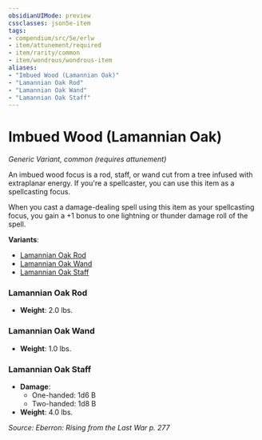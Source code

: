```yaml
---
obsidianUIMode: preview
cssclasses: json5e-item
tags:
- compendium/src/5e/erlw
- item/attunement/required
- item/rarity/common
- item/wondrous/wondrous-item
aliases: 
- "Imbued Wood (Lamannian Oak)"
- "Lamannian Oak Rod"
- "Lamannian Oak Wand"
- "Lamannian Oak Staff"
---
```

# Imbued Wood (Lamannian Oak)
*Generic Variant, common (requires attunement)*  


An imbued wood focus is a rod, staff, or wand cut from a tree infused with extraplanar energy. If you're a spellcaster, you can use this item as a spellcasting focus.

When you cast a damage-dealing spell using this item as your spellcasting focus, you gain a +1 bonus to one lightning or thunder damage roll of the spell.

**Variants**:
- [Lamannian Oak Rod](#Lamannian%20Oak%20Rod)
- [Lamannian Oak Wand](#Lamannian%20Oak%20Wand)
- [Lamannian Oak Staff](#Lamannian%20Oak%20Staff)

### Lamannian Oak Rod

- **Weight**: 2.0 lbs.

### Lamannian Oak Wand

- **Weight**: 1.0 lbs.

### Lamannian Oak Staff

- **Damage**:
  - One-handed: 1d6 B
  - Two-handed: 1d8 B
- **Weight**: 4.0 lbs.


*Source: Eberron: Rising from the Last War p. 277*